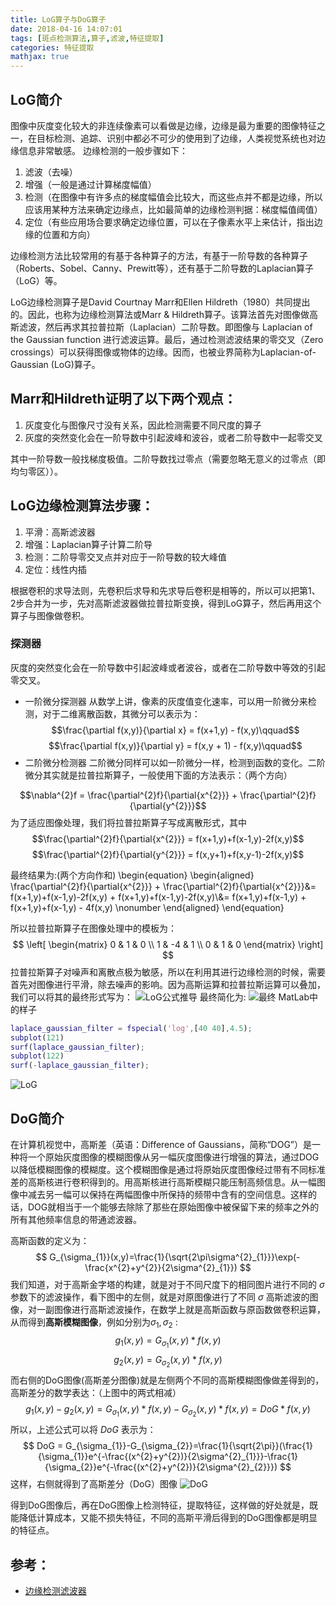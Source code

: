 ```yaml
---
title: LoG算子与DoG算子
date: 2018-04-16 14:07:01
tags: [斑点检测算法,算子,滤波,特征提取]
categories: 特征提取
mathjax: true
---
```

## LoG简介
图像中灰度变化较大的非连续像素可以看做是边缘，边缘是最为重要的图像特征之一，在目标检测、追踪、识别中都必不可少的使用到了边缘，人类视觉系统也对边缘信息非常敏感。
边缘检测的一般步骤如下：
1. 滤波（去噪）
2. 增强（一般是通过计算梯度幅值）
3. 检测（在图像中有许多点的梯度幅值会比较大，而这些点并不都是边缘，所以应该用某种方法来确定边缘点，比如最简单的边缘检测判据：梯度幅值阈值）
4. 定位（有些应用场合要求确定边缘位置，可以在子像素水平上来估计，指出边缘的位置和方向）

边缘检测方法比较常用的有基于各种算子的方法，有基于一阶导数的各种算子（Roberts、Sobel、Canny、Prewitt等），还有基于二阶导数的Laplacian算子（LoG）等。

LoG边缘检测算子是David Courtnay Marr和Ellen Hildreth（1980）共同提出的。因此，也称为边缘检测算法或Marr & Hildreth算子。该算法首先对图像做高斯滤波，然后再求其拉普拉斯（Laplacian）二阶导数。即图像与 Laplacian of the Gaussian function 进行滤波运算。最后，通过检测滤波结果的零交叉（Zero crossings）可以获得图像或物体的边缘。因而，也被业界简称为Laplacian-of-Gaussian (LoG)算子。

## Marr和Hildreth证明了以下两个观点：
1. 灰度变化与图像尺寸没有关系，因此检测需要不同尺度的算子
2. 灰度的突然变化会在一阶导数中引起波峰和波谷，或者二阶导数中一起零交叉

其中一阶导数一般找梯度极值。二阶导数找过零点（需要忽略无意义的过零点（即均匀零区））。

## LoG边缘检测算法步骤：

1. 平滑：高斯滤波器
2. 增强：Laplacian算子计算二阶导
3. 检测：二阶导零交叉点并对应于一阶导数的较大峰值
4. 定位：线性内插

根据卷积的求导法则，先卷积后求导和先求导后卷积是相等的，所以可以把第1、2步合并为一步，先对高斯滤波器做拉普拉斯变换，得到LoG算子，然后再用这个算子与图像做卷积。

### 探测器
灰度的突然变化会在一阶导数中引起波峰或者波谷，或者在二阶导数中等效的引起零交叉。
* 一阶微分探测器
从数学上讲，像素的灰度值变化速率，可以用一阶微分来检测，对于二维离散函数，其微分可以表示为：
$$\frac{\partial f(x,y)}{\partial x} = f(x+1,y) - f(x,y)\qquad$$
$$\frac{\partial f(x,y)}{\partial y} = f(x,y + 1) - f(x,y)\qquad$$
* 二阶微分检测器
二阶微分同样可以如一阶微分一样，检测到函数的变化。二阶微分其实就是拉普拉斯算子，一般使用下面的方法表示：（两个方向）

$$\nabla^{2}f = \frac{\partial^{2}f}{\partial{x^{2}}} + \frac{\partial^{2}f}{\partial{y^{2}}}$$
为了适应图像处理，我们将拉普拉斯算子写成离散形式，其中
$$\frac{\partial^{2}f}{\partial{x^{2}}} = f(x+1,y)+f(x-1,y)-2f(x,y)$$
$$\frac{\partial^{2}f}{\partial{y^{2}}} = f(x,y+1)+f(x,y-1)-2f(x,y)$$

最终结果为:(两个方向作和)
\begin{equation}
\begin{aligned}
\frac{\partial^{2}f}{\partial{x^{2}}} + \frac{\partial^{2}f}{\partial{x^{2}}}&= f(x+1,y)+f(x-1,y)-2f(x,y) + f(x+1,y)+f(x-1,y)-2f(x,y)\\&= f(x+1,y)+f(x-1,y) + f(x+1,y)+f(x-1,y) - 4f(x,y)
\nonumber
\end{aligned}
\end{equation}

所以拉普拉斯算子在图像处理中的模板为：
$$
 \left[
 \begin{matrix}
   0 & 1 & 0 \\
   1 & -4 & 1 \\
   0 & 1 & 0
  \end{matrix}
  \right]
$$
拉普拉斯算子对噪声和离散点极为敏感，所以在利用其进行边缘检测的时候，需要首先对图像进行平滑，除去噪声的影响。因为高斯运算和拉普拉斯运算可以叠加，我们可以将其的最终形式写为：
![LoG公式推导](./LoG.png)
最终简化为:
![最终](./LoG公式最终形式.png)
MatLab中的样子
```Matlab
laplace_gaussian_filter = fspecial('log',[40 40],4.5);
subplot(121)
surf(laplace_gaussian_filter);
subplot(122)
surf(-laplace_gaussian_filter);
```
![LoG](./LoG算子.png)
## DoG简介
在计算机视觉中，高斯差（英语：Difference of Gaussians，简称“DOG”）是一种将一个原始灰度图像的模糊图像从另一幅灰度图像进行增强的算法，通过DOG以降低模糊图像的模糊度。这个模糊图像是通过将原始灰度图像经过带有不同标准差的高斯核进行卷积得到的。用高斯核进行高斯模糊只能压制高频信息。从一幅图像中减去另一幅可以保持在两幅图像中所保持的频带中含有的空间信息。这样的话，DOG就相当于一个能够去除除了那些在原始图像中被保留下来的频率之外的所有其他频率信息的带通滤波器。

高斯函数的定义为：
$$
G_{\sigma_{1}}(x,y)=\frac{1}{\sqrt{2\pi\sigma^{2}_{1}}}\exp(-\frac{x^{2}+y^{2}}{2\sigma^{2}_{1}})
$$
我们知道，对于高斯金字塔的构建，就是对于不同尺度下的相同图片进行不同的 $\sigma$ 参数下的滤波操作，看下图中的左侧，就是对原图像进行了不同 $\sigma$ 高斯滤波的图像，对一副图像进行高斯滤波操作，在数学上就是高斯函数与原函数做卷积运算，从而得到**高斯模糊图像**，例如分别为$\sigma_{1},\sigma_{2}$ :
$$
g_{1}(x,y)=G_{\sigma_{1}}(x,y)*f(x,y) 
$$
$$
g_{2}(x,y)=G_{\sigma_{2}}(x,y)*f(x,y)
$$
而右侧的DoG图像(高斯差分图像)就是左侧两个不同的高斯模糊图像做差得到的，高斯差分的数学表达：（上图中的两式相减）
$$
g_{1}(x,y)-g_{2}(x,y)=G_{\sigma_{1}}(x,y)*f(x,y)-G_{\sigma_{2}}(x,y)*f(x,y)=DoG*f(x,y)
$$
所以，上述公式可以将 $DoG$ 表示为：
$$
DoG = G_{\sigma_{1}}-G_{\sigma_{2}}=\frac{1}{\sqrt{2\pi}}(\frac{1}{\sigma_{1}}e^{-\frac{(x^{2}+y^{2})}{2\sigma^{2}_{1}}}-\frac{1}{\sigma_{2}}e^{-\frac{(x^{2}+y^{2})}{2\sigma^{2}_{2}}})
$$
这样，右侧就得到了高斯差分（DoG）图像
![DoG](./DoG.png)

得到DoG图像后，再在DoG图像上检测特征，提取特征，这样做的好处就是，既能降低计算成本，又能不损失特征，不同的高斯平滑后得到的DoG图像都是明显的特征点。
## 参考：
* [边缘检测滤波器](https://www.jianshu.com/p/2ac784fd22fc)